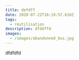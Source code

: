 ```yaml
---
title: defdff
date: 2020-07-22T16:19:57.616Z
tags:
  - réutilisation
description: dfddffd
images:
  - /images/abandonned_bus.jpg
---
```

dfdfdfd
